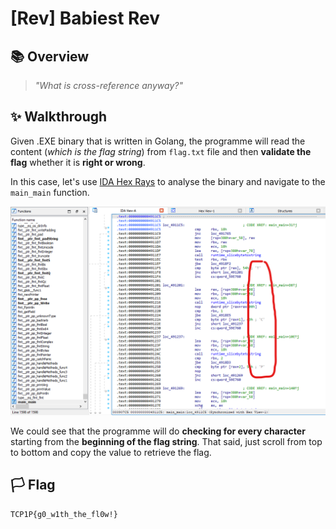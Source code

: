 # [Rev] Babiest Rev

## 📚 Overview

> *"What is cross-reference anyway?"*

## ✨ Walkthrough

Given .EXE binary that is written in Golang, the programme will read the content (*which is the flag string*) from `flag.txt` file and then **validate the flag** whether it is **right or wrong**.

In this case, let's use [IDA Hex Rays](https://hex-rays.com/) to analyse the binary and navigate to the `main_main` function.

![img](../images/babiest_rev.png)

We could see that the programme will do **checking for every character** starting from the **beginning of the flag string**. That said, just scroll from top to bottom and copy the value to retrieve the flag.

## 🏳️ Flag

`TCP1P{g0_w1th_the_fl0w!}`